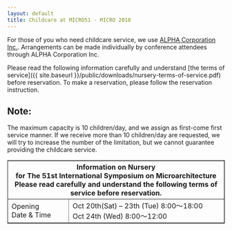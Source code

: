 ```yaml
---
layout: default
title: Childcare at MICRO51 - MICRO 2018
---
```


For those of you who need childcare service, we use [ALPHA Corporation Inc.](http://www.alpha-co.com/index_en.html).
Arrangements can be made individually by conference attendees through ALPHA Corporation Inc.

Please read the following information carefully and understand [the terms of service]({{ site.baseurl }}/public/downloads/nursery-terms-of-service.pdf) before reservation.
To make a reservation, please follow the reservation instruction.

## Note:
The maximum capacity is 10 children/day, and we assign as first-come first service manner.
If we receive more than 10 children/day are requested, we will try to increase the number of the limitation, but we cannot guarantee providing the childcare service.


<table border="1">
  <tr>
  <th colspan="3">Information on Nursery<br>for The 51st International Symposium on Microarchitecture<br>
    Please read carefully and understand the following terms of service before reservation.</th>
  </tr>
  <tr>
    <td>
      Opening<br>Date & Time
    </td>
    <td clospan="2">
      Oct 20th(Sat) – 23th (Tue)  8:00～18:00<br>Oct 24th (Wed)   8:00～12:00
    </td>
  </tr>
</table>
  
